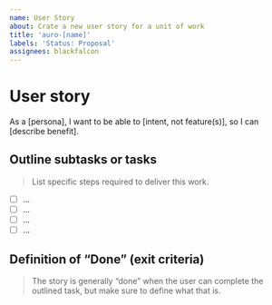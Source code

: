 ```yaml
---
name: User Story
about: Crate a new user story for a unit of work
title: 'auro-[name]'
labels: 'Status: Proposal'
assignees: blackfalcon
---
```


# User story

As a [persona], I want to be able to [intent, not feature(s)], so I can [describe benefit].

## Outline subtasks or tasks

> List specific steps required to deliver this work.

- [ ] ...
- [ ] ...
- [ ] ...
- [ ] ...

## Definition of “Done” (exit criteria)

> The story is generally “done” when the user can complete the outlined task, but make sure to define what that is.

<!-- Use the following template for design-related exit criteria
- [ ] the documented design spec has been created
- [ ] assets have been symbolized in the UI toolkit
- [ ] new UI has been applied to the WC
-->

<!-- Use the following template for engineering-related exit criteria
#### Has been tested in all browsers

- [ ] Chrome
- [ ] Firefox
- [ ] Edge (79 +)
- [ ] Safari
- [ ] Mobile Safari
- [ ] IE11

#### Has been tested for accessibility

- [ ] Screenreader
- [ ] Axe
- [ ] Keyboard use

#### Performance

- [ ] Chrome Lighthhouse report
-->

<!-- Use the following template for doc site-related exit criteria
#### Auro component features

- [ ] README doc completed with all relative information
- [ ] API documentation created
- [ ] Bundled version tested and documented
- [ ] Examples and use case info created
- [ ] Pages added to the Auro Doc Site
-->
